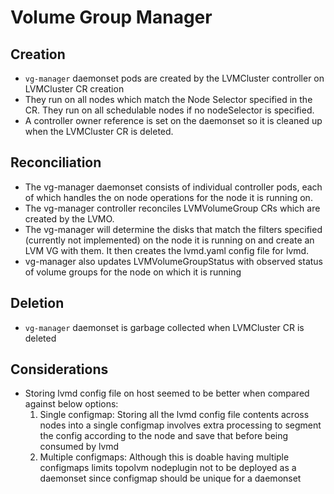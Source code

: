 # Volume Group Manager

## Creation

- `vg-manager` daemonset pods are created by the LVMCluster controller on LVMCluster CR creation 
- They run on all nodes which match the Node Selector specified in
  the CR. They run on all schedulable nodes if no nodeSelector is specified.
- A controller owner reference is set on the daemonset so it is cleaned up
  when the LVMCluster CR is deleted.

## Reconciliation

- The vg-manager daemonset consists of individual controller pods, each of
  which handles the on node operations for the node it is running on.
- The vg-manager controller reconciles LVMVolumeGroup CRs which are created
  by the LVMO.
- The vg-manager will determine the disks that match the filters
  specified (currently not implemented) on the node it is running on and create
  an LVM VG with them. It then creates the lvmd.yaml config file for lvmd. 
- vg-manager also updates LVMVolumeGroupStatus with observed status of volume
  groups for the node on which it is running

## Deletion

- `vg-manager` daemonset is garbage collected when LVMCluster CR is deleted

## Considerations

- Storing lvmd config file on host seemed to be better when compared against
  below options:
  1. Single configmap: Storing all the lvmd config file contents across nodes
     into a single configmap involves extra processing to segment the config
     according to the node and save that before being consumed by lvmd
  2. Multiple configmaps: Although this is doable having multiple configmaps
     limits topolvm nodeplugin not to be deployed as a daemonset since configmap
     should be unique for a daemonset

